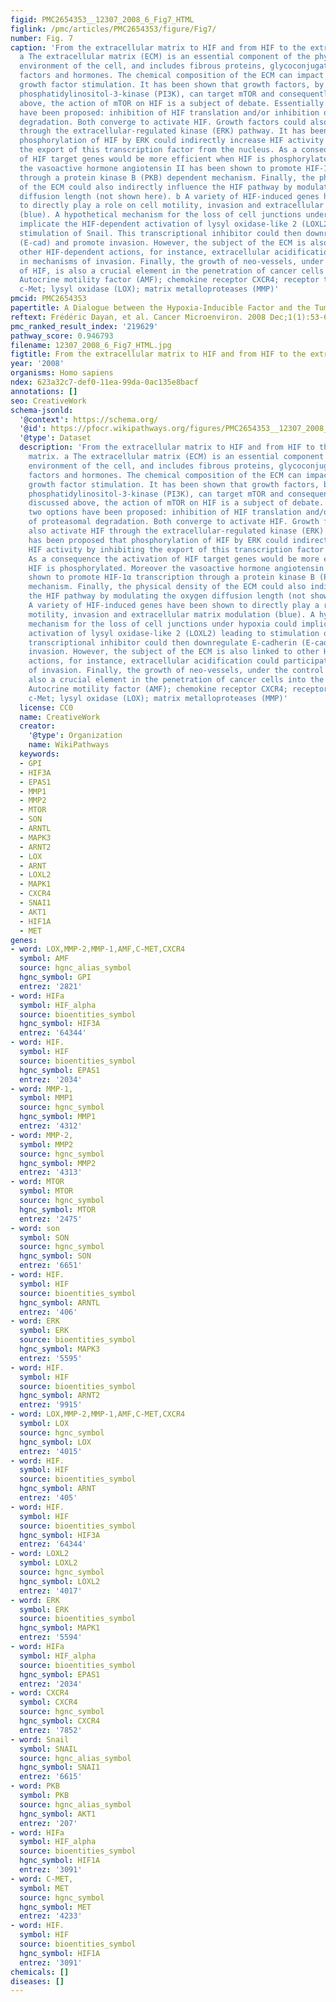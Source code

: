 ```yaml
---
figid: PMC2654353__12307_2008_6_Fig7_HTML
figlink: /pmc/articles/PMC2654353/figure/Fig7/
number: Fig. 7
caption: 'From the extracellular matrix to HIF and from HIF to the extracellular matrix.
  a The extracellular matrix (ECM) is an essential component of the physicochemical
  environment of the cell, and includes fibrous proteins, glycoconjugates, growth
  factors and hormones. The chemical composition of the ECM can impact on HIF through
  growth factor stimulation. It has been shown that growth factors, by activating
  phosphatidylinositol-3-kinase (PI3K), can target mTOR and consequently HIF. As discussed
  above, the action of mTOR on HIF is a subject of debate. Essentially two options
  have been proposed: inhibition of HIF translation and/or inhibition of proteasomal
  degradation. Both converge to activate HIF. Growth factors could also activate HIF
  through the extracellular-regulated kinase (ERK) pathway. It has been proposed that
  phosphorylation of HIF by ERK could indirectly increase HIF activity by inhibiting
  the export of this transcription factor from the nucleus. As a consequence the activation
  of HIF target genes would be more efficient when HIF is phosphorylated. Moreover
  the vasoactive hormone angiotensin II has been shown to promote HIF-1α transcription
  through a protein kinase B (PKB) dependent mechanism. Finally, the physical density
  of the ECM could also indirectly influence the HIF pathway by modulating the oxygen
  diffusion length (not shown here). b A variety of HIF-induced genes have been shown
  to directly play a role on cell motility, invasion and extracellular matrix modulation
  (blue). A hypothetical mechanism for the loss of cell junctions under hypoxia could
  implicate the HIF-dependent activation of lysyl oxidase-like 2 (LOXL2) leading to
  stimulation of Snail. This transcriptional inhibitor could then downregulate E-cadherin
  (E-cad) and promote invasion. However, the subject of the ECM is also linked to
  other HIF-dependent actions, for instance, extracellular acidification could participate
  in mechanisms of invasion. Finally, the growth of neo-vessels, under the control
  of HIF, is also a crucial element in the penetration of cancer cells into the circulation.
  Autocrine motility factor (AMF); chemokine receptor CXCR4; receptor tyrosine kinase
  c-Met; lysyl oxidase (LOX); matrix metalloproteases (MMP)'
pmcid: PMC2654353
papertitle: A Dialogue between the Hypoxia-Inducible Factor and the Tumor Microenvironment.
reftext: Frédéric Dayan, et al. Cancer Microenviron. 2008 Dec;1(1):53-68.
pmc_ranked_result_index: '219629'
pathway_score: 0.946793
filename: 12307_2008_6_Fig7_HTML.jpg
figtitle: From the extracellular matrix to HIF and from HIF to the extracellular matrix
year: '2008'
organisms: Homo sapiens
ndex: 623a32c7-def0-11ea-99da-0ac135e8bacf
annotations: []
seo: CreativeWork
schema-jsonld:
  '@context': https://schema.org/
  '@id': https://pfocr.wikipathways.org/figures/PMC2654353__12307_2008_6_Fig7_HTML.html
  '@type': Dataset
  description: 'From the extracellular matrix to HIF and from HIF to the extracellular
    matrix. a The extracellular matrix (ECM) is an essential component of the physicochemical
    environment of the cell, and includes fibrous proteins, glycoconjugates, growth
    factors and hormones. The chemical composition of the ECM can impact on HIF through
    growth factor stimulation. It has been shown that growth factors, by activating
    phosphatidylinositol-3-kinase (PI3K), can target mTOR and consequently HIF. As
    discussed above, the action of mTOR on HIF is a subject of debate. Essentially
    two options have been proposed: inhibition of HIF translation and/or inhibition
    of proteasomal degradation. Both converge to activate HIF. Growth factors could
    also activate HIF through the extracellular-regulated kinase (ERK) pathway. It
    has been proposed that phosphorylation of HIF by ERK could indirectly increase
    HIF activity by inhibiting the export of this transcription factor from the nucleus.
    As a consequence the activation of HIF target genes would be more efficient when
    HIF is phosphorylated. Moreover the vasoactive hormone angiotensin II has been
    shown to promote HIF-1α transcription through a protein kinase B (PKB) dependent
    mechanism. Finally, the physical density of the ECM could also indirectly influence
    the HIF pathway by modulating the oxygen diffusion length (not shown here). b
    A variety of HIF-induced genes have been shown to directly play a role on cell
    motility, invasion and extracellular matrix modulation (blue). A hypothetical
    mechanism for the loss of cell junctions under hypoxia could implicate the HIF-dependent
    activation of lysyl oxidase-like 2 (LOXL2) leading to stimulation of Snail. This
    transcriptional inhibitor could then downregulate E-cadherin (E-cad) and promote
    invasion. However, the subject of the ECM is also linked to other HIF-dependent
    actions, for instance, extracellular acidification could participate in mechanisms
    of invasion. Finally, the growth of neo-vessels, under the control of HIF, is
    also a crucial element in the penetration of cancer cells into the circulation.
    Autocrine motility factor (AMF); chemokine receptor CXCR4; receptor tyrosine kinase
    c-Met; lysyl oxidase (LOX); matrix metalloproteases (MMP)'
  license: CC0
  name: CreativeWork
  creator:
    '@type': Organization
    name: WikiPathways
  keywords:
  - GPI
  - HIF3A
  - EPAS1
  - MMP1
  - MMP2
  - MTOR
  - SON
  - ARNTL
  - MAPK3
  - ARNT2
  - LOX
  - ARNT
  - LOXL2
  - MAPK1
  - CXCR4
  - SNAI1
  - AKT1
  - HIF1A
  - MET
genes:
- word: LOX,MMP-2,MMP-1,AMF,C-MET,CXCR4
  symbol: AMF
  source: hgnc_alias_symbol
  hgnc_symbol: GPI
  entrez: '2821'
- word: HIFa
  symbol: HIF_alpha
  source: bioentities_symbol
  hgnc_symbol: HIF3A
  entrez: '64344'
- word: HIF.
  symbol: HIF
  source: bioentities_symbol
  hgnc_symbol: EPAS1
  entrez: '2034'
- word: MMP-1,
  symbol: MMP1
  source: hgnc_symbol
  hgnc_symbol: MMP1
  entrez: '4312'
- word: MMP-2,
  symbol: MMP2
  source: hgnc_symbol
  hgnc_symbol: MMP2
  entrez: '4313'
- word: MTOR
  symbol: MTOR
  source: hgnc_symbol
  hgnc_symbol: MTOR
  entrez: '2475'
- word: son
  symbol: SON
  source: hgnc_symbol
  hgnc_symbol: SON
  entrez: '6651'
- word: HIF.
  symbol: HIF
  source: bioentities_symbol
  hgnc_symbol: ARNTL
  entrez: '406'
- word: ERK
  symbol: ERK
  source: bioentities_symbol
  hgnc_symbol: MAPK3
  entrez: '5595'
- word: HIF.
  symbol: HIF
  source: bioentities_symbol
  hgnc_symbol: ARNT2
  entrez: '9915'
- word: LOX,MMP-2,MMP-1,AMF,C-MET,CXCR4
  symbol: LOX
  source: hgnc_symbol
  hgnc_symbol: LOX
  entrez: '4015'
- word: HIF.
  symbol: HIF
  source: bioentities_symbol
  hgnc_symbol: ARNT
  entrez: '405'
- word: HIF.
  symbol: HIF
  source: bioentities_symbol
  hgnc_symbol: HIF3A
  entrez: '64344'
- word: LOXL2
  symbol: LOXL2
  source: hgnc_symbol
  hgnc_symbol: LOXL2
  entrez: '4017'
- word: ERK
  symbol: ERK
  source: bioentities_symbol
  hgnc_symbol: MAPK1
  entrez: '5594'
- word: HIFa
  symbol: HIF_alpha
  source: bioentities_symbol
  hgnc_symbol: EPAS1
  entrez: '2034'
- word: CXCR4
  symbol: CXCR4
  source: hgnc_symbol
  hgnc_symbol: CXCR4
  entrez: '7852'
- word: Snail
  symbol: SNAIL
  source: hgnc_alias_symbol
  hgnc_symbol: SNAI1
  entrez: '6615'
- word: PKB
  symbol: PKB
  source: hgnc_alias_symbol
  hgnc_symbol: AKT1
  entrez: '207'
- word: HIFa
  symbol: HIF_alpha
  source: bioentities_symbol
  hgnc_symbol: HIF1A
  entrez: '3091'
- word: C-MET,
  symbol: MET
  source: hgnc_symbol
  hgnc_symbol: MET
  entrez: '4233'
- word: HIF.
  symbol: HIF
  source: bioentities_symbol
  hgnc_symbol: HIF1A
  entrez: '3091'
chemicals: []
diseases: []
---
```

